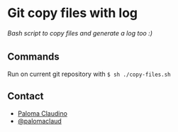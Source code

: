 # Git copy files with log
###### Bash script to copy files and generate a log too :)

## Commands
Run on current git repository with `$ sh ./copy-files.sh`

## Contact
- [Paloma Claudino](mailto:paloma.claud@gmail.com)
- [@palomaclaud](http://github.com/palomaclaud)
